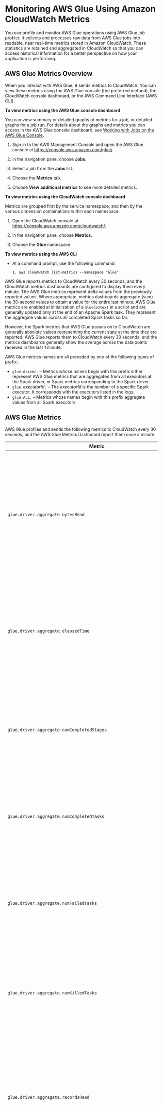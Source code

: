 # Monitoring AWS Glue Using Amazon CloudWatch Metrics<a name="monitoring-awsglue-with-cloudwatch-metrics"></a>

You can profile and monitor AWS Glue operations using AWS Glue job profiler\. It collects and processes raw data from AWS Glue jobs into readable, near real\-time metrics stored in Amazon CloudWatch\. These statistics are retained and aggregated in CloudWatch so that you can access historical information for a better perspective on how your application is performing\.

## AWS Glue Metrics Overview<a name="metrics-overview"></a>

When you interact with AWS Glue, it sends metrics to CloudWatch\. You can view these metrics using the AWS Glue console \(the preferred method\), the CloudWatch console dashboard, or the AWS Command Line Interface \(AWS CLI\)\. 

**To view metrics using the AWS Glue console dashboard**

You can view summary or detailed graphs of metrics for a job, or detailed graphs for a job run\. For details about the graphs and metrics you can access in the AWS Glue console dashboard, see [Working with Jobs on the AWS Glue Console](console-jobs.md)\.

1. Sign in to the AWS Management Console and open the AWS Glue console at [https://console\.aws\.amazon\.com/glue/](https://console.aws.amazon.com/glue/)\.

1. In the navigation pane, choose **Jobs**\.

1. Select a job from the **Jobs** list\.

1. Choose the **Metrics** tab\.

1. Choose **View additional metrics** to see more detailed metrics\.

**To view metrics using the CloudWatch console dashboard**

Metrics are grouped first by the service namespace, and then by the various dimension combinations within each namespace\.

1. Open the CloudWatch console at [https://console\.aws\.amazon\.com/cloudwatch/](https://console.aws.amazon.com/cloudwatch/)\.

1. In the navigation pane, choose **Metrics**\.

1. Choose the **Glue** namespace\.

**To view metrics using the AWS CLI**
+ At a command prompt, use the following command\.

  ```
  1. aws cloudwatch list-metrics --namespace "Glue"
  ```

AWS Glue reports metrics to CloudWatch every 30 seconds, and the CloudWatch metrics dashboards are configured to display them every minute\. The AWS Glue metrics represent delta values from the previously reported values\. Where appropriate, metrics dashboards aggregate \(sum\) the 30\-second values to obtain a value for the entire last minute\. AWS Glue metrics are enabled at initialization of a `GlueContext` in a script and are generally updated only at the end of an Apache Spark task\. They represent the aggregate values across all completed Spark tasks so far\.

However, the Spark metrics that AWS Glue passes on to CloudWatch are generally absolute values representing the current state at the time they are reported\. AWS Glue reports them to CloudWatch every 30 seconds, and the metrics dashboards generally show the average across the data points received in the last 1 minute\.

AWS Glue metrics names are all preceded by one of the following types of prefix:
+ `glue.driver.` – Metrics whose names begin with this prefix either represent AWS Glue metrics that are aggregated from all executors at the Spark driver, or Spark metrics corresponding to the Spark driver\.
+ `glue.`*executorId*`.` – The *executorId* is the number of a specific Spark executor\. It corresponds with the executors listed in the logs\.
+ `glue.ALL.` – Metrics whose names begin with this prefix aggregate values from all Spark executors\.

## AWS Glue Metrics<a name="awsglue-metrics"></a>

AWS Glue profiles and sends the following metrics to CloudWatch every 30 seconds, and the AWS Glue Metrics Dashboard report them once a minute:


| Metric | Description | 
| --- | --- | 
|  `glue.driver.aggregate.bytesRead` |  The number of bytes read from all data sources by all completed Spark tasks running in all executors\.\. Valid dimensions: `JobName` \(the name of the AWS Glue Job\), `JobRunId` \(the JobRun ID\. or `ALL`\), and `Type` \(count\)\. Valid Statistics: SUM\. This metric is a delta value from the last reported value, so on the AWS Glue Metrics Dashboard, a SUM statistic is used for aggregation\.  Unit: Bytes Can be used to monitor: [\[See the AWS documentation website for more details\]](http://docs.aws.amazon.com/glue/latest/dg/monitoring-awsglue-with-cloudwatch-metrics.html) This metric can be used the same way as the `glue.ALL.s3.filesystem.read_bytes` metric, with the difference that this metric is updated at the end of a Spark task and captures non\-S3 data sources as well\.  | 
|  `glue.driver.aggregate.elapsedTime` |  The ETL elapsed time in milliseconds \(does not include the job bootstrap times\)\. Valid dimensions: `JobName` \(the name of the AWS Glue Job\), `JobRunId` \(the JobRun ID\. or `ALL`\), and `Type` \(count\)\. Valid Statistics: SUM\. This metric is a delta value from the last reported value, so on the AWS Glue Metrics Dashboard, a SUM statistic is used for aggregation\. Unit: Milliseconds Can be used to determine how long it takes a job run to run on average\. Some ways to use the data: [\[See the AWS documentation website for more details\]](http://docs.aws.amazon.com/glue/latest/dg/monitoring-awsglue-with-cloudwatch-metrics.html)  | 
|   `glue.driver.aggregate.numCompletedStages` |  The number of completed stages in the job\. Valid dimensions: `JobName` \(the name of the AWS Glue Job\), `JobRunId` \(the JobRun ID\. or `ALL`\), and `Type` \(count\)\. Valid Statistics: SUM\. This metric is a delta value from the last reported value, so on the AWS Glue Metrics Dashboard, a SUM statistic is used for aggregation\. Unit: Count Can be used to monitor: [\[See the AWS documentation website for more details\]](http://docs.aws.amazon.com/glue/latest/dg/monitoring-awsglue-with-cloudwatch-metrics.html) Some ways to use the data: [\[See the AWS documentation website for more details\]](http://docs.aws.amazon.com/glue/latest/dg/monitoring-awsglue-with-cloudwatch-metrics.html)  | 
|  `glue.driver.aggregate.numCompletedTasks` |  The number of completed tasks in the job\. Valid dimensions: `JobName` \(the name of the AWS Glue Job\), `JobRunId` \(the JobRun ID\. or `ALL`\), and `Type` \(count\)\. Valid Statistics: SUM\. This metric is a delta value from the last reported value, so on the AWS Glue Metrics Dashboard, a SUM statistic is used for aggregation\. Unit: Count Can be used to monitor: [\[See the AWS documentation website for more details\]](http://docs.aws.amazon.com/glue/latest/dg/monitoring-awsglue-with-cloudwatch-metrics.html)  | 
|  `glue.driver.aggregate.numFailedTasks` |  The number of failed tasks\. Valid dimensions: `JobName` \(the name of the AWS Glue Job\), `JobRunId` \(the JobRun ID\. or `ALL`\), and `Type` \(count\)\. Valid Statistics: SUM\. This metric is a delta value from the last reported value, so on the AWS Glue Metrics Dashboard, a SUM statistic is used for aggregation\. Unit: Count Can be used to monitor: [\[See the AWS documentation website for more details\]](http://docs.aws.amazon.com/glue/latest/dg/monitoring-awsglue-with-cloudwatch-metrics.html) The data can be used to set alarms for increased failures that might suggest abnormalities in data, cluster or scripts\.  | 
|  `glue.driver.aggregate.numKilledTasks` |  The number of tasks killed\. Valid dimensions: `JobName` \(the name of the AWS Glue Job\), `JobRunId` \(the JobRun ID\. or `ALL`\), and `Type` \(count\)\. Valid Statistics: SUM\. This metric is a delta value from the last reported value, so on the AWS Glue Metrics Dashboard, a SUM statistic is used for aggregation\. Unit: Count Can be used to monitor: [\[See the AWS documentation website for more details\]](http://docs.aws.amazon.com/glue/latest/dg/monitoring-awsglue-with-cloudwatch-metrics.html) Some ways to use the data: [\[See the AWS documentation website for more details\]](http://docs.aws.amazon.com/glue/latest/dg/monitoring-awsglue-with-cloudwatch-metrics.html)  | 
|  `glue.driver.aggregate.recordsRead` |  The number of records read from all data sources by all completed Spark tasks running in all executors\. Valid dimensions: `JobName` \(the name of the AWS Glue Job\), `JobRunId` \(the JobRun ID\. or `ALL`\), and `Type` \(count\)\. Valid Statistics: SUM\. This metric is a delta value from the last reported value, so on the AWS Glue Metrics Dashboard, a SUM statistic is used for aggregation\. Unit: Count Can be used to monitor: [\[See the AWS documentation website for more details\]](http://docs.aws.amazon.com/glue/latest/dg/monitoring-awsglue-with-cloudwatch-metrics.html) This metric can be used in a similar way to the `glue.ALL.s3.filesystem.read_bytes` metric, with the difference that this metric is updated at the end of a Spark task\.  | 
|   `glue.driver.aggregate.shuffleBytesWritten` |  The number of bytes written by all executors to shuffle data between them since the previous report \(aggregated by the AWS Glue Metrics Dashboard as the number of bytes written for this purpose during the previous minute\)\. Valid dimensions: `JobName` \(the name of the AWS Glue Job\), `JobRunId` \(the JobRun ID\. or `ALL`\), and `Type` \(count\)\. Valid Statistics: SUM\. This metric is a delta value from the last reported value, so on the AWS Glue Metrics Dashboard, a SUM statistic is used for aggregation\. Unit: Bytes Can be used to monitor: Data shuffle in jobs \(large joins, groupBy, repartition, coalesce\)\. Some ways to use the data: [\[See the AWS documentation website for more details\]](http://docs.aws.amazon.com/glue/latest/dg/monitoring-awsglue-with-cloudwatch-metrics.html)  | 
|   `glue.driver.aggregate.shuffleLocalBytesRead` |  The number of bytes read by all executors to shuffle data between them since the previous report \(aggregated by the AWS Glue Metrics Dashboard as the number of bytes read for this purpose during the previous minute\)\. Valid dimensions: `JobName` \(the name of the AWS Glue Job\), `JobRunId` \(the JobRun ID\. or `ALL`\), and `Type` \(count\)\. Valid Statistics: SUM\. This metric is a delta value from the last reported value, so on the AWS Glue Metrics Dashboard, a SUM statistic is used for aggregation\. Unit: Bytes Can be used to monitor: Data shuffle in jobs \(large joins, groupBy, repartition, coalesce\)\. Some ways to use the data: [\[See the AWS documentation website for more details\]](http://docs.aws.amazon.com/glue/latest/dg/monitoring-awsglue-with-cloudwatch-metrics.html)  | 
|  `glue.driver.BlockManager.disk.diskSpaceUsed_MB` |  The number of megabytes of disk space used across all executors\. Valid dimensions: `JobName` \(the name of the AWS Glue Job\), `JobRunId` \(the JobRun ID\. or `ALL`\), and `Type` \(gauge\)\. Valid Statistics: Average\. This is a Spark metric, reported as an absolute value\. Unit: Megabytes Can be used to monitor: [\[See the AWS documentation website for more details\]](http://docs.aws.amazon.com/glue/latest/dg/monitoring-awsglue-with-cloudwatch-metrics.html) Some ways to use the data: [\[See the AWS documentation website for more details\]](http://docs.aws.amazon.com/glue/latest/dg/monitoring-awsglue-with-cloudwatch-metrics.html)  | 
|   `glue.driver.ExecutorAllocationManager.executors.numberAllExecutors` |  The number of actively running job executors\. Valid dimensions: `JobName` \(the name of the AWS Glue Job\), `JobRunId` \(the JobRun ID\. or `ALL`\), and `Type` \(gauge\)\. Valid Statistics: Average\. This is a Spark metric, reported as an absolute value\. Unit: Count Can be used to monitor: [\[See the AWS documentation website for more details\]](http://docs.aws.amazon.com/glue/latest/dg/monitoring-awsglue-with-cloudwatch-metrics.html) Some ways to use the data: [\[See the AWS documentation website for more details\]](http://docs.aws.amazon.com/glue/latest/dg/monitoring-awsglue-with-cloudwatch-metrics.html)  | 
|   `glue.driver.ExecutorAllocationManager.executors.numberMaxNeededExecutors` |  The number of maximum \(actively running and pending\) job executors needed to satisfy the current load\. Valid dimensions: `JobName` \(the name of the AWS Glue Job\), `JobRunId` \(the JobRun ID\. or `ALL`\), and `Type` \(gauge\)\. Valid Statistics: Maximum\. This is a Spark metric, reported as an absolute value\. Unit: Count Can be used to monitor: [\[See the AWS documentation website for more details\]](http://docs.aws.amazon.com/glue/latest/dg/monitoring-awsglue-with-cloudwatch-metrics.html) Some ways to use the data: [\[See the AWS documentation website for more details\]](http://docs.aws.amazon.com/glue/latest/dg/monitoring-awsglue-with-cloudwatch-metrics.html)  | 
|   `glue.driver.jvm.heap.usage`  `glue.`*executorId*`.jvm.heap.usage`  `glue.ALL.jvm.heap.usage`  |  The fraction of memory used by the JVM heap for this driver \(scale: 0\-1\) for driver, executor identified by executorId, or ALL executors\. Valid dimensions: `JobName` \(the name of the AWS Glue Job\), `JobRunId` \(the JobRun ID\. or `ALL`\), and `Type` \(gauge\)\. Valid Statistics: Average\. This is a Spark metric, reported as an absolute value\. Unit: Percentage Can be used to monitor: [\[See the AWS documentation website for more details\]](http://docs.aws.amazon.com/glue/latest/dg/monitoring-awsglue-with-cloudwatch-metrics.html) Some ways to use the data: [\[See the AWS documentation website for more details\]](http://docs.aws.amazon.com/glue/latest/dg/monitoring-awsglue-with-cloudwatch-metrics.html)  | 
|  `glue.driver.jvm.heap.used`  `glue.`*executorId*`.jvm.heap.used`  `glue.ALL.jvm.heap.used`  |  The number of memory bytes used by the JVM heap for the driver, the executor identified by *executorId*, or ALL executors\. Valid dimensions: `JobName` \(the name of the AWS Glue Job\), `JobRunId` \(the JobRun ID\. or `ALL`\), and `Type` \(gauge\)\. Valid Statistics: Average\. This is a Spark metric, reported as an absolute value\. Unit: Bytes Can be used to monitor: [\[See the AWS documentation website for more details\]](http://docs.aws.amazon.com/glue/latest/dg/monitoring-awsglue-with-cloudwatch-metrics.html) Some ways to use the data: [\[See the AWS documentation website for more details\]](http://docs.aws.amazon.com/glue/latest/dg/monitoring-awsglue-with-cloudwatch-metrics.html)  | 
|   `glue.driver.s3.filesystem.read_bytes`  `glue.`*executorId*`.s3.filesystem.read_bytes`  `glue.ALL.s3.filesystem.read_bytes`  |  The number of bytes read from Amazon S3 by the driver, an executor identified by *executorId*, or ALL executors since the previous report \(aggregated by the AWS Glue Metrics Dashboard as the number of bytes read during the previous minute\)\. Valid dimensions: `JobName`, `JobRunId`, and `Type` \(gauge\)\. Valid Statistics: SUM\. This metric is a delta value from the last reported value, so on the AWS Glue Metrics Dashboard a SUM statistic is used for aggregation\. The area under the curve on the AWS Glue Metrics Dashboard can be used to visually compare bytes read by two different job runs\. Unit: Bytes\. Can be used to monitor: [\[See the AWS documentation website for more details\]](http://docs.aws.amazon.com/glue/latest/dg/monitoring-awsglue-with-cloudwatch-metrics.html) Resulting data can be used for: [\[See the AWS documentation website for more details\]](http://docs.aws.amazon.com/glue/latest/dg/monitoring-awsglue-with-cloudwatch-metrics.html)  | 
|   `glue.driver.s3.filesystem.write_bytes`  `glue.`*executorId*`.s3.filesystem.write_bytes`  `glue.ALL.s3.filesystem.write_bytes`  |  The number of bytes written to Amazon S3 by the driver, an executor identified by *executorId*, or ALL executors since the previous report \(aggregated by the AWS Glue Metrics Dashboard as the number of bytes written during the previous minute\)\. Valid dimensions: `JobName`, `JobRunId`, and `Type` \(gauge\)\. Valid Statistics: SUM\. This metric is a delta value from the last reported value, so on the AWS Glue Metrics Dashboard a SUM statistic is used for aggregation\. The area under the curve on the AWS Glue Metrics Dashboard can be used to visually compare bytes written by two different job runs\. Unit: Bytes Can be used to monitor: [\[See the AWS documentation website for more details\]](http://docs.aws.amazon.com/glue/latest/dg/monitoring-awsglue-with-cloudwatch-metrics.html) Some ways to use the data: [\[See the AWS documentation website for more details\]](http://docs.aws.amazon.com/glue/latest/dg/monitoring-awsglue-with-cloudwatch-metrics.html)  | 
|   `glue.driver.system.cpuSystemLoad`  `glue.`*executorId*`.system.cpuSystemLoad`  `glue.ALL.system.cpuSystemLoad`  |  The fraction of CPU system load used \(scale: 0\-1\) by the driver, an executor identified by *executorId*, or ALL executors\. Valid dimensions: `JobName` \(the name of the AWS Glue Job\), `JobRunId` \(the JobRun ID\. or `ALL`\), and `Type` \(gauge\)\. Valid Statistics: Average\. This metric is reported as an absolute value\. Unit: Percentage Can be used to monitor: [\[See the AWS documentation website for more details\]](http://docs.aws.amazon.com/glue/latest/dg/monitoring-awsglue-with-cloudwatch-metrics.html) Some ways to use the data: [\[See the AWS documentation website for more details\]](http://docs.aws.amazon.com/glue/latest/dg/monitoring-awsglue-with-cloudwatch-metrics.html)  | 

## Dimensions for AWS Glue Metrics<a name="awsglue-metricdimensions"></a>

AWS Glue metrics use the AWS Glue namespace and provide metrics for the following dimensions:


| Dimension | Description | 
| --- | --- | 
|  `JobName`  |  This dimension filters for metrics of all job runs of a specific AWS Glue job\.  | 
|  `JobRunId`  |  This dimension filters for metrics of a specific AWS Glue job run by a JobRun ID, or `ALL`\.  | 
|  `Type`  |  This dimension filters for metrics by either `count` \(an aggregate number\) or `gauge` \(a value at a point in time\)\.  | 

For more information, see the [Amazon CloudWatch User Guide](https://docs.aws.amazon.com/AmazonCloudWatch/latest/monitoring/)\.